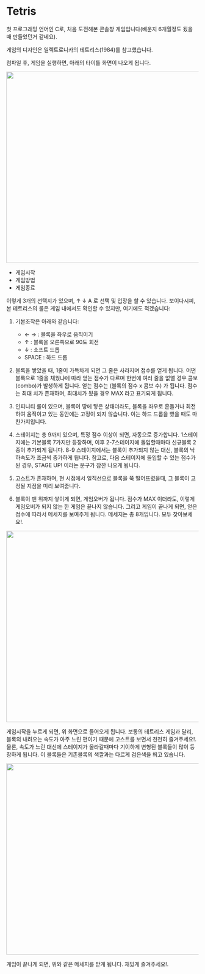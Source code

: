 # Tetris 

첫 프로그래밍 언어인 C로, 처음 도전해본 콘솔창 게임입니다(배운지 6개월정도 됬을 때 만들었던거 같네요).

게임의 디자인은 일렉트로니카의 테트리스(1984)를 참고했습니다. 

컴파일 후, 게임을 실행하면, 아래의 타이틀 화면이 나오게 됩니다.

<img src="https://user-images.githubusercontent.com/50792697/163720902-bd2ce95f-c0a5-4c4e-8b16-a032ffa419e8.PNG" width='600' height='500'>

* 게임시작
* 게임방법
* 게임종료

이렇게 3개의 선택지가 있으며, ↑ ↓ A  로 선택 및 입장을 할 수 있습니다. 보이다시피, 본 테트리스의 룰은 게임 내에서도 확인할 수 있지만, 여기에도 적겠습니다:

1. 기본조작은 아래와 같습니다:

   * ← →   : 블록을 좌우로 움직이기
   *  ↑    : 블록을 오른쪽으로 90도 회전
   *  ↓    : 소프트 드롭
   * SPACE : 하드 드롭 

2. 블록을 쌓았을 때, 1줄이 가득차게 되면 그 줄은 사라지며 점수를 얻게 됩니다. 어떤 블록으로 1줄을 채웠냐에 따라 얻는 점수가 다르며 한번에 여러 줄을 없앨 경우 콤보(combo)가 발생하게 됩니다. 얻는 점수는 (블록의 점수 x 콤보 수) 가 됩니다. 점수는 최대 치가 존재하며, 최대치가 됬을 경우 MAX 라고 표기되게 됩니다.

3. 인피니티 룰이 있으며, 블록이 땅에 닿은 상태더라도, 블록을 좌우로 흔들거나 회전하여 움직이고 있는 동안에는 고정이 되지 않습니다. 이는 하드 드롭을 했을 때도 마찬가지입니다.

4. 스테이지는 총 9까지 있으며, 특정 점수 이상이 되면, 자동으로 증가합니다. 1스테이지에는 기본블록 7가지만 등장하며, 이후 2-7스테이지에 돌입할때마다 신규블록 2종이 추가되게 됩니다. 8-9 스테이지에서는 블록이 추가되지 않는 대신, 블록의 낙하속도가 조금씩 증가하게 됩니다. 참고로, 다음 스테이지에 돌입할 수 있는 점수가 된 경우, STAGE UP! 이라는 문구가 잠깐 나오게 됩니다.

5. 고스트가 존재하며, 현 시점에서 일직선으로 블록을 쭉 떨어뜨렸을때, 그 블록이 고정될 지점을 미리 보여줍니다.

6. 블록이 맨 위까지 쌓이게 되면, 게임오버가 됩니다. 점수가 MAX 이더라도, 이렇게 게임오버가 되지 않는 한 게임은 끝나지 않습니다. 그리고 게임이 끝나게 되면, 얻은 점수에 따라서 메세지를 보여주게 됩니다. 메세지는 총 8개입니다. 모두 찾아보세요!.

<img src="https://user-images.githubusercontent.com/50792697/163721324-88d3c81b-480a-4d2a-a4e9-ff7e213a0606.PNG" width='600' height='500'>

게임시작을 누르게 되면, 위 화면으로 들어오게 됩니다. 보통의 테트리스 게임과 달리, 블록의 내려오는 속도가 아주 느린 편이기 때문에  고스트를 보면서 천천히 즐겨주세요!. 물론, 속도가 느린 대신에 스테이지가 올라갈때마다 기이하게 변형된 블록들이 많이 등장하게 됩니다. 이 블록들은 기존블록의 색깔과는 다르게 검은색을 띄고 있습니다.

<img src="https://user-images.githubusercontent.com/50792697/163720521-c59e65a0-9fc1-48a4-af66-93e8d98151c5.PNG" width='600' height='500'>

게임이 끝나게 되면, 위와 같은 메세지를 받게 됩니다. 재밌게 즐겨주세요!.



